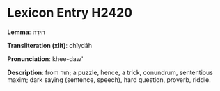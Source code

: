# Lexicon Entry H2420

**Lemma**: חִידָה

**Transliteration (xlit)**: chîydâh

**Pronunciation**: khee-daw'

**Description**:
from חוּד; a puzzle, hence, a trick, conundrum, sententious maxim; dark saying (sentence, speech), hard question, proverb, riddle.
